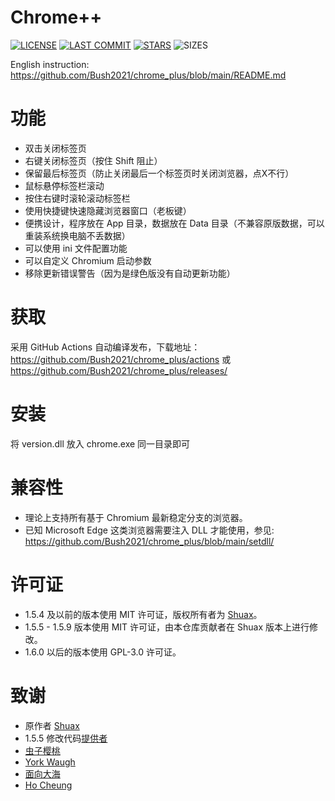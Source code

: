 # Chrome++
[![LICENSE](https://img.shields.io/badge/License-GPL--3.0--only-blue.svg?style=for-the-badge&logo=github "LICENSE")](https://github.com/Bush2021/chrome_plus/blob/main/LICENSE) [![LAST COMMIT](https://img.shields.io/github/last-commit/Bush2021/chrome_plus?color=blue&logo=github&style=for-the-badge "LAST COMMIT")](https://github.com/Bush2021/chrome_plus/commits/main)  [![STARS](https://img.shields.io/github/stars/Bush2021/chrome_plus?color=brightgreen&logo=github&style=for-the-badge "STARS")](https://github.com/Bush2021/chrome_plus/stargazers) ![SIZES](https://img.shields.io/github/languages/code-size/Bush2021/chrome_plus?color=brightgreen&logo=github&style=for-the-badge "SIZES")

English instruction: https://github.com/Bush2021/chrome_plus/blob/main/README.md

# 功能
- 双击关闭标签页
- 右键关闭标签页（按住 Shift 阻止）
- 保留最后标签页（防止关闭最后一个标签页时关闭浏览器，点X不行）
- 鼠标悬停标签栏滚动
- 按住右键时滚轮滚动标签栏
- 使用快捷键快速隐藏浏览器窗口（老板键）
- 便携设计，程序放在 App 目录，数据放在 Data 目录（不兼容原版数据，可以重装系统换电脑不丢数据）
- 可以使用 ini 文件配置功能
- 可以自定义 Chromium 启动参数
- 移除更新错误警告（因为是绿色版没有自动更新功能）

# 获取
采用 GitHub Actions 自动编译发布，下载地址：https://github.com/Bush2021/chrome_plus/actions 或 https://github.com/Bush2021/chrome_plus/releases/

# 安装
将 version.dll 放入 chrome.exe 同一目录即可

# 兼容性
* 理论上支持所有基于 Chromium 最新稳定分支的浏览器。
* 已知 Microsoft Edge 这类浏览器需要注入 DLL 才能使用，参见: https://github.com/Bush2021/chrome_plus/blob/main/setdll/

# 许可证
* 1.5.4 及以前的版本使用 MIT 许可证，版权所有者为 [Shuax](https://github.com/shuax/)。
* 1.5.5 - 1.5.9 版本使用 MIT 许可证，由本仓库贡献者在 Shuax 版本上进行修改。
* 1.6.0 以后的版本使用 GPL-3.0 许可证。

# 致谢
* 原作者 [Shuax](https://github.com/shuax/)
* 1.5.5 修改代码[提供者](https://forum.ru-board.com/topic.cgi?forum=5&topic=51073&start=620&limit=1&m=1#1)
* [虫子樱桃](https://github.com/czyt/)
* [York Waugh](https://github.com/YorkWaugh/)
* [面向大海](https://github.com/mxdh/)
* [Ho Cheung](https://github.com/gz83/)